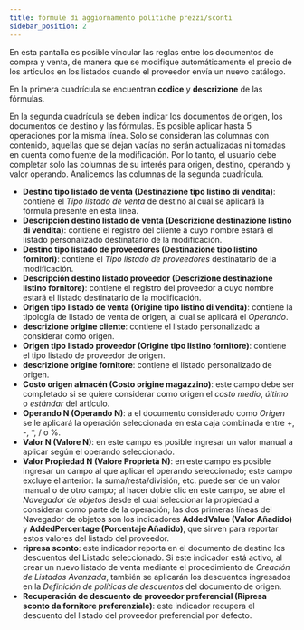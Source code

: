 ```yaml
---
title: formule di aggiornamento politiche prezzi/sconti
sidebar_position: 2
---
```


En esta pantalla es posible vincular las reglas entre los documentos de compra y venta, de manera que se modifique automáticamente el precio de los artículos en los listados cuando el proveedor envía un nuevo catálogo.

En la primera cuadrícula se encuentran **codice** y **descrizione** de las fórmulas.

En la segunda cuadrícula se deben indicar los documentos de origen, los documentos de destino y las fórmulas. Es posible aplicar hasta 5 operaciones por la misma línea. Solo se consideran las columnas con contenido, aquellas que se dejan vacías no serán actualizadas ni tomadas en cuenta como fuente de la modificación. Por lo tanto, el usuario debe completar solo las columnas de su interés para origen, destino, operando y valor operando. Analicemos las columnas de la segunda cuadrícula.

- **Destino tipo listado de venta (Destinazione tipo listino di vendita)**: contiene el *Tipo listado de venta* de destino al cual se aplicará la fórmula presente en esta línea.  
- **Descripción destino listado de venta (Descrizione destinazione listino di vendita)**: contiene el registro del cliente a cuyo nombre estará el listado personalizado destinatario de la modificación.  
- **Destino tipo listado de proveedores (Destinazione tipo listino fornitori)**: contiene el *Tipo listado de proveedores* destinatario de la modificación.  
- **Descripción destino listado proveedor (Descrizione destinazione listino fornitore)**: contiene el registro del proveedor a cuyo nombre estará el listado destinatario de la modificación.  
- **Origen tipo listado de venta (Origine tipo listino di vendita)**: contiene la tipología de listado de venta de origen, al cual se aplicará el *Operando*.  
- **descrizione origine cliente**: contiene el listado personalizado a considerar como origen.  
- **Origen tipo listado proveedor (Origine tipo listino fornitore)**: contiene el tipo listado de proveedor de origen.  
- **descrizione origine fornitore**: contiene el listado personalizado de origen.  
- **Costo origen almacén (Costo origine magazzino)**: este campo debe ser completado si se quiere considerar como origen el *costo medio*, *último* o *estándar* del artículo.  
- **Operando N (Operando N)**: a el documento considerado como *Origen* se le aplicará la operación seleccionada en esta caja combinada entre +, -, *, / o %.  
- **Valor N (Valore N)**: en este campo es posible ingresar un valor manual a aplicar según el operando seleccionado.  
- **Valor Propiedad N (Valore Proprietà N)**: en este campo es posible ingresar un campo al que aplicar el operando seleccionado; este campo excluye el anterior: la suma/resta/división, etc. puede ser de un valor manual o de otro campo; al hacer doble clic en este campo, se abre el *Navegador de objetos* desde el cual seleccionar la propiedad a considerar como parte de la operación; las dos primeras líneas del Navegador de objetos son los indicadores **AddedValue (Valor Añadido)** y **AddedPercentage (Porcentaje Añadido)**, que sirven para reportar estos valores del listado del proveedor.  
- **ripresa sconto**: este indicador reporta en el documento de destino los descuentos del Listado seleccionado. Si este indicador está activo, al crear un nuevo listado de venta mediante el procedimiento de *Creación de Listados Avanzada*, también se aplicarán los descuentos ingresados en la *Definición de políticas de descuentos* del documento de origen.  
- **Recuperación de descuento de proveedor preferencial (Ripresa sconto da fornitore preferenziale)**: este indicador recupera el descuento del listado del proveedor preferencial por defecto.
